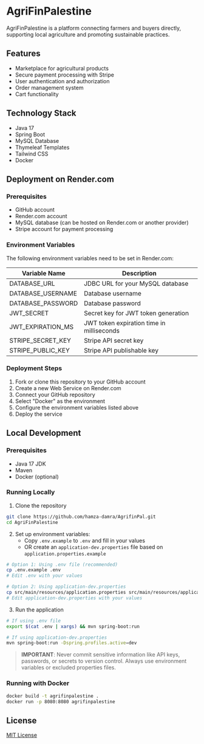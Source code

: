 # AgriFinPalestine

AgriFinPalestine is a platform connecting farmers and buyers directly, supporting local agriculture and promoting sustainable practices.

## Features

- Marketplace for agricultural products
- Secure payment processing with Stripe
- User authentication and authorization
- Order management system
- Cart functionality

## Technology Stack

- Java 17
- Spring Boot
- MySQL Database
- Thymeleaf Templates
- Tailwind CSS
- Docker

## Deployment on Render.com

### Prerequisites

- GitHub account
- Render.com account
- MySQL database (can be hosted on Render.com or another provider)
- Stripe account for payment processing

### Environment Variables

The following environment variables need to be set in Render.com:

| Variable Name | Description |
|---------------|-------------|
| DATABASE_URL | JDBC URL for your MySQL database |
| DATABASE_USERNAME | Database username |
| DATABASE_PASSWORD | Database password |
| JWT_SECRET | Secret key for JWT token generation |
| JWT_EXPIRATION_MS | JWT token expiration time in milliseconds |
| STRIPE_SECRET_KEY | Stripe API secret key |
| STRIPE_PUBLIC_KEY | Stripe API publishable key |

### Deployment Steps

1. Fork or clone this repository to your GitHub account
2. Create a new Web Service on Render.com
3. Connect your GitHub repository
4. Select "Docker" as the environment
5. Configure the environment variables listed above
6. Deploy the service

## Local Development

### Prerequisites

- Java 17 JDK
- Maven
- Docker (optional)

### Running Locally

1. Clone the repository
```bash
git clone https://github.com/hamza-damra/AgrifinPal.git
cd AgriFinPalestine
```

2. Set up environment variables:
   - Copy `.env.example` to `.env` and fill in your values
   - OR create an `application-dev.properties` file based on `application.properties.example`

```bash
# Option 1: Using .env file (recommended)
cp .env.example .env
# Edit .env with your values

# Option 2: Using application-dev.properties
cp src/main/resources/application.properties src/main/resources/application-dev.properties
# Edit application-dev.properties with your values
```

3. Run the application
```bash
# If using .env file
export $(cat .env | xargs) && mvn spring-boot:run

# If using application-dev.properties
mvn spring-boot:run -Dspring.profiles.active=dev
```

> **IMPORTANT**: Never commit sensitive information like API keys, passwords, or secrets to version control. Always use environment variables or excluded properties files.

### Running with Docker

```bash
docker build -t agrifinpalestine .
docker run -p 8080:8080 agrifinpalestine
```

## License

[MIT License](LICENSE)
